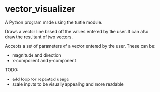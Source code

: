 # vector_visualizer

A Python program made using the turtle module.

Draws a vector line based off the values entered by the user. It can also draw the resultant of two vectors.

Accepts a set of parameters of a vector entered by the user. These can be:
- magnitude and direction
- x-component and y-component

TODO: 
- add loop for repeated usage
- scale inputs to be visually appealing and more readable
